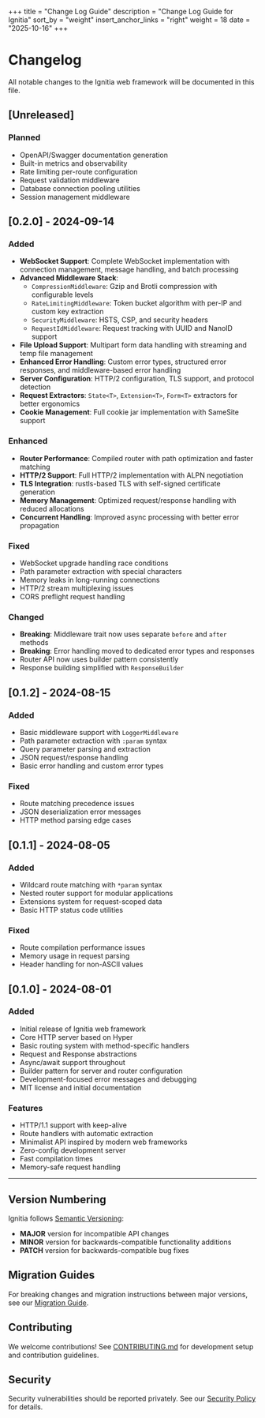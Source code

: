 +++
title = "Change Log Guide"
description = "Change Log Guide for Ignitia"
sort_by = "weight"
insert_anchor_links = "right"
weight = 18
date = "2025-10-16"
+++

# Changelog

All notable changes to the Ignitia web framework will be documented in this file.

## [Unreleased]

### Planned
- OpenAPI/Swagger documentation generation
- Built-in metrics and observability
- Rate limiting per-route configuration
- Request validation middleware
- Database connection pooling utilities
- Session management middleware

## [0.2.0] - 2024-09-14

### Added
- **WebSocket Support**: Complete WebSocket implementation with connection management, message handling, and batch processing
- **Advanced Middleware Stack**:
  - `CompressionMiddleware`: Gzip and Brotli compression with configurable levels
  - `RateLimitingMiddleware`: Token bucket algorithm with per-IP and custom key extraction
  - `SecurityMiddleware`: HSTS, CSP, and security headers
  - `RequestIdMiddleware`: Request tracking with UUID and NanoID support
- **File Upload Support**: Multipart form data handling with streaming and temp file management
- **Enhanced Error Handling**: Custom error types, structured error responses, and middleware-based error handling
- **Server Configuration**: HTTP/2 configuration, TLS support, and protocol detection
- **Request Extractors**: `State<T>`, `Extension<T>`, `Form<T>` extractors for better ergonomics
- **Cookie Management**: Full cookie jar implementation with SameSite support

### Enhanced
- **Router Performance**: Compiled router with path optimization and faster matching
- **HTTP/2 Support**: Full HTTP/2 implementation with ALPN negotiation
- **TLS Integration**: rustls-based TLS with self-signed certificate generation
- **Memory Management**: Optimized request/response handling with reduced allocations
- **Concurrent Handling**: Improved async processing with better error propagation

### Fixed
- WebSocket upgrade handling race conditions
- Path parameter extraction with special characters
- Memory leaks in long-running connections
- HTTP/2 stream multiplexing issues
- CORS preflight request handling

### Changed
- **Breaking**: Middleware trait now uses separate `before` and `after` methods
- **Breaking**: Error handling moved to dedicated error types and responses
- Router API now uses builder pattern consistently
- Response building simplified with `ResponseBuilder`

## [0.1.2] - 2024-08-15

### Added
- Basic middleware support with `LoggerMiddleware`
- Path parameter extraction with `:param` syntax
- Query parameter parsing and extraction
- JSON request/response handling
- Basic error handling and custom error types

### Fixed
- Route matching precedence issues
- JSON deserialization error messages
- HTTP method parsing edge cases

## [0.1.1] - 2024-08-05

### Added
- Wildcard route matching with `*param` syntax
- Nested router support for modular applications
- Extensions system for request-scoped data
- Basic HTTP status code utilities

### Fixed
- Route compilation performance issues
- Memory usage in request parsing
- Header handling for non-ASCII values

## [0.1.0] - 2024-08-01

### Added
- Initial release of Ignitia web framework
- Core HTTP server based on Hyper
- Basic routing system with method-specific handlers
- Request and Response abstractions
- Async/await support throughout
- Builder pattern for server and router configuration
- Development-focused error messages and debugging
- MIT license and initial documentation

### Features
- HTTP/1.1 support with keep-alive
- Route handlers with automatic extraction
- Minimalist API inspired by modern web frameworks
- Zero-config development server
- Fast compilation times
- Memory-safe request handling

***

## Version Numbering

Ignitia follows [Semantic Versioning](https://semver.org/):

- **MAJOR** version for incompatible API changes
- **MINOR** version for backwards-compatible functionality additions
- **PATCH** version for backwards-compatible bug fixes

## Migration Guides

For breaking changes and migration instructions between major versions, see our [Migration Guide](MIGRATION.md).

## Contributing

We welcome contributions! See [CONTRIBUTING.md](CONTRIBUTING.md) for development setup and contribution guidelines.

## Security

Security vulnerabilities should be reported privately. See our [Security Policy](SECURITY.md) for details.
